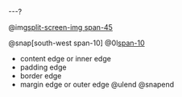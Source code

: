 ---?

@img[split-screen-img span-45](template/img/css-box-model.png)

@snap[south-west span-10]
@0l[span-10](true)

- content edge or inner edge
- padding edge
- border edge
- margin edge or outer edge
  @ulend
  @snapend
